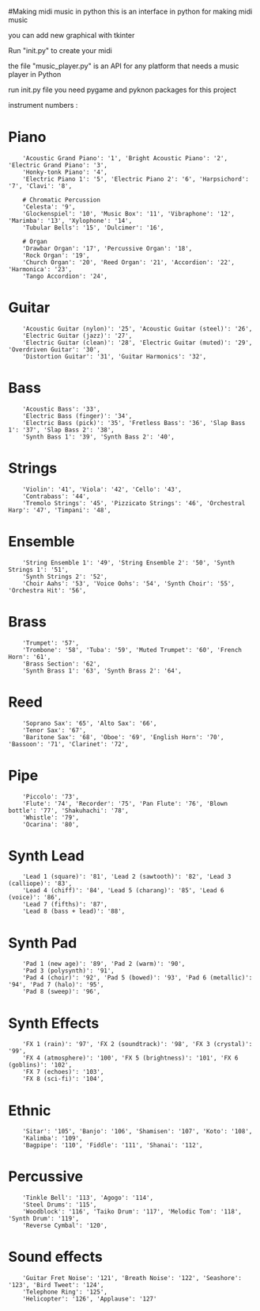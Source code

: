 #Making midi music in python
this is an interface in python for making midi music

you can add new graphical with tkinter

Run "init.py" to create your midi

the file "music_player.py" is an API for any platform that needs a music player in Python

run init.py file
you need pygame and pyknon packages for this project


instrument numbers :

# Piano
        'Acoustic Grand Piano': '1', 'Bright Acoustic Piano': '2', 'Electric Grand Piano': '3',
        'Honky-tonk Piano': '4',
        'Electric Piano 1': '5', 'Electric Piano 2': '6', 'Harpsichord': '7', 'Clavi': '8',

        # Chromatic Percussion
        'Celesta': '9',
        'Glockenspiel': '10', 'Music Box': '11', 'Vibraphone': '12', 'Marimba': '13', 'Xylophone': '14',
        'Tubular Bells': '15', 'Dulcimer': '16',

        # Organ
        'Drawbar Organ': '17', 'Percussive Organ': '18',
        'Rock Organ': '19',
        'Church Organ': '20', 'Reed Organ': '21', 'Accordion': '22', 'Harmonica': '23',
        'Tango Accordion': '24',

# Guitar
        'Acoustic Guitar (nylon)': '25', 'Acoustic Guitar (steel)': '26',
        'Electric Guitar (jazz)': '27',
        'Electric Guitar (clean)': '28', 'Electric Guitar (muted)': '29', 'Overdriven Guitar': '30',
        'Distortion Guitar': '31', 'Guitar Harmonics': '32',


# Bass
        'Acoustic Bass': '33',
        'Electric Bass (finger)': '34',
        'Electric Bass (pick)': '35', 'Fretless Bass': '36', 'Slap Bass 1': '37', 'Slap Bass 2': '38',
        'Synth Bass 1': '39', 'Synth Bass 2': '40',

# Strings
        'Violin': '41', 'Viola': '42', 'Cello': '43',
        'Contrabass': '44',
        'Tremolo Strings': '45', 'Pizzicato Strings': '46', 'Orchestral Harp': '47', 'Timpani': '48',

# Ensemble
        'String Ensemble 1': '49', 'String Ensemble 2': '50', 'Synth Strings 1': '51',
        'Synth Strings 2': '52',
        'Choir Aahs': '53', 'Voice Oohs': '54', 'Synth Choir': '55', 'Orchestra Hit': '56',

# Brass
        'Trumpet': '57',
        'Trombone': '58', 'Tuba': '59', 'Muted Trumpet': '60', 'French Horn': '61',
        'Brass Section': '62',
        'Synth Brass 1': '63', 'Synth Brass 2': '64',

# Reed
        'Soprano Sax': '65', 'Alto Sax': '66',
        'Tenor Sax': '67',
        'Baritone Sax': '68', 'Oboe': '69', 'English Horn': '70', 'Bassoon': '71', 'Clarinet': '72',

# Pipe
        'Piccolo': '73',
        'Flute': '74', 'Recorder': '75', 'Pan Flute': '76', 'Blown bottle': '77', 'Shakuhachi': '78',
        'Whistle': '79',
        'Ocarina': '80',

# Synth Lead
        'Lead 1 (square)': '81', 'Lead 2 (sawtooth)': '82', 'Lead 3 (calliope)': '83',
        'Lead 4 (chiff)': '84', 'Lead 5 (charang)': '85', 'Lead 6 (voice)': '86',
        'Lead 7 (fifths)': '87',
        'Lead 8 (bass + lead)': '88',

# Synth Pad
        'Pad 1 (new age)': '89', 'Pad 2 (warm)': '90',
        'Pad 3 (polysynth)': '91',
        'Pad 4 (choir)': '92', 'Pad 5 (bowed)': '93', 'Pad 6 (metallic)': '94', 'Pad 7 (halo)': '95',
        'Pad 8 (sweep)': '96',

# Synth Effects
        'FX 1 (rain)': '97', 'FX 2 (soundtrack)': '98', 'FX 3 (crystal)': '99',
        'FX 4 (atmosphere)': '100', 'FX 5 (brightness)': '101', 'FX 6 (goblins)': '102',
        'FX 7 (echoes)': '103',
        'FX 8 (sci-fi)': '104',

# Ethnic
        'Sitar': '105', 'Banjo': '106', 'Shamisen': '107', 'Koto': '108',
        'Kalimba': '109',
        'Bagpipe': '110', 'Fiddle': '111', 'Shanai': '112',

# Percussive
        'Tinkle Bell': '113', 'Agogo': '114',
        'Steel Drums': '115',
        'Woodblock': '116', 'Taiko Drum': '117', 'Melodic Tom': '118', 'Synth Drum': '119',
        'Reverse Cymbal': '120',

# Sound effects
        'Guitar Fret Noise': '121', 'Breath Noise': '122', 'Seashore': '123', 'Bird Tweet': '124',
        'Telephone Ring': '125',
        'Helicopter': '126', 'Applause': '127'
